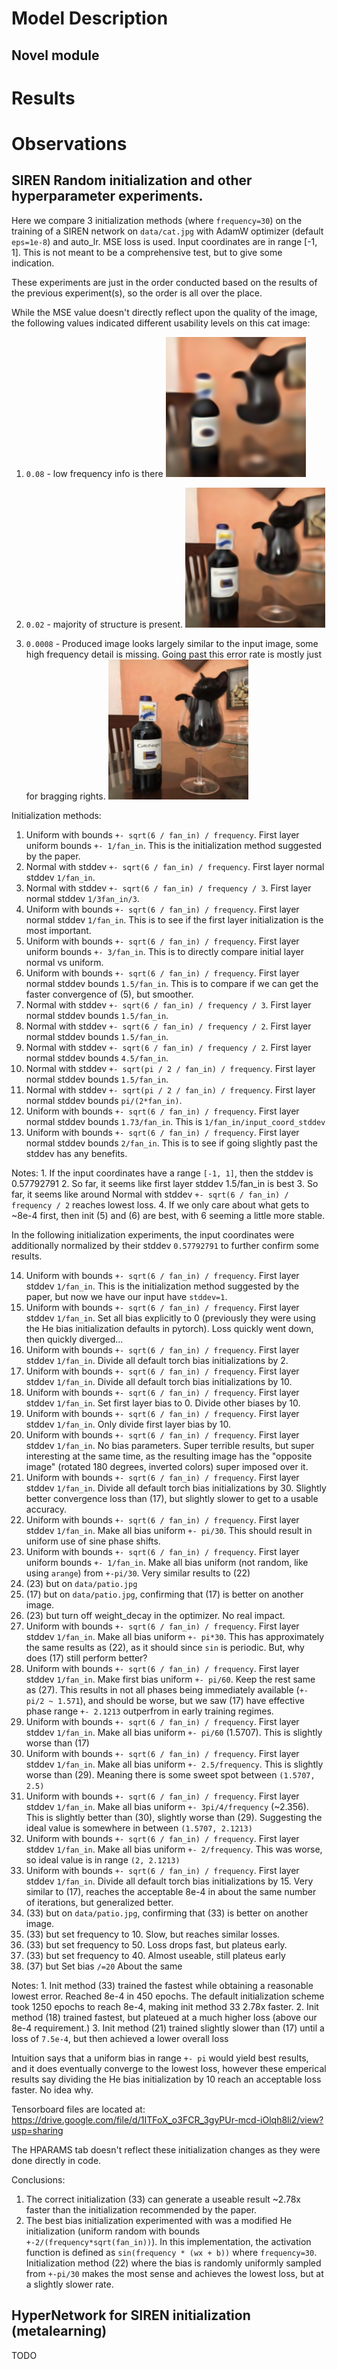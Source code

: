 
# Model Description

## Novel module

# Results

# Observations

## SIREN Random initialization and other hyperparameter experiments.

Here we compare 3 initialization methods (where `frequency=30`) on the training
of a SIREN network on `data/cat.jpg` with AdamW optimizer (default `eps=1e-8`) and auto_lr. MSE loss is used. Input coordinates are in range [-1, 1].
This is not meant to be a comprehensive test, but to give some indication.

These experiments are just in the order conducted based on the results of the previous
experiment(s), so the order is all over the place.

While the MSE value doesn't directly reflect upon the quality of the image,
the following values indicated different usability levels on this cat image:
1. `0.08` - low frequency info is there
![0.08 MSE](assets/random_init/mse/mse_0.08.png)

2. `0.02` - majority of structure is present.
![0.02 MSE](assets/random_init/mse/mse_0.02.png)

3. `0.0008` - Produced image looks largely similar to the input image, some high frequency detail is missing. Going past this error rate is mostly just for bragging rights.
![0.0008 MSE](assets/random_init/mse/mse_0.0008.png)

Initialization methods:

1. Uniform with bounds `+- sqrt(6 / fan_in) / frequency`. First layer uniform bounds `+- 1/fan_in`. This is the initialization method suggested by the paper.
2. Normal with stddev `+- sqrt(6 / fan_in) / frequency`. First layer normal stddev `1/fan_in`.
3. Normal with stddev `+- sqrt(6 / fan_in) / frequency / 3`. First layer normal stddev `1/3fan_in/3`.
4. Uniform with bounds `+- sqrt(6 / fan_in) / frequency`. First layer normal stddev `1/fan_in`. This is to see if the first layer initialization is the most important.
5. Uniform with bounds `+- sqrt(6 / fan_in) / frequency`. First layer uniform bounds `+- 3/fan_in`. This is to directly compare initial layer normal vs uniform.
6. Uniform with bounds `+- sqrt(6 / fan_in) / frequency`. First layer normal stddev bounds `1.5/fan_in`. This is to compare if we can get the faster convergence of (5), but smoother.
7. Normal with stddev `+- sqrt(6 / fan_in) / frequency / 3`. First layer normal stddev bounds `1.5/fan_in`.
8. Normal with stddev `+- sqrt(6 / fan_in) / frequency / 2`. First layer normal stddev bounds `1.5/fan_in`.
9. Normal with stddev `+- sqrt(6 / fan_in) / frequency / 2`. First layer normal stddev bounds `4.5/fan_in`.
10. Normal with stddev `+- sqrt(pi / 2 / fan_in) / frequency`. First layer normal stddev bounds `1.5/fan_in`.
11. Normal with stddev `+- sqrt(pi / 2 / fan_in) / frequency`. First layer normal stddev bounds `pi/(2*fan_in)`.
12. Uniform with bounds `+- sqrt(6 / fan_in) / frequency`. First layer normal stddev bounds `1.73/fan_in`. This is `1/fan_in/input_coord_stddev` 
13. Uniform with bounds `+- sqrt(6 / fan_in) / frequency`. First layer normal stddev bounds `2/fan_in`. This is to see if going slightly past the stddev has any benefits.

Notes:
    1. If the input coordinates have a range `[-1, 1]`, then the stddev is 0.57792791 
    2. So far, it seems like first layer stddev 1.5/fan_in is best
    3. So far, it seems like around Normal with stddev `+- sqrt(6 / fan_in) / frequency / 2` reaches lowest loss.
    4. If we only care about what gets to ~8e-4 first, then init (5) and (6) are best, with 6 seeming a little more stable. 

In the following initialization experiments, the input coordinates were additionally normalized by their stddev `0.57792791` to further confirm some results.

14. Uniform with bounds `+- sqrt(6 / fan_in) / frequency`. First layer stddev `1/fan_in`. This is the initialization method suggested by the paper, but now we have our input have `stddev=1`.
15. Uniform with bounds `+- sqrt(6 / fan_in) / frequency`. First layer stddev `1/fan_in`. Set all bias explicitly to 0 (previously they were using the He bias initialization defaults in pytorch). Loss quickly went down, then quickly diverged...
16. Uniform with bounds `+- sqrt(6 / fan_in) / frequency`. First layer stddev `1/fan_in`. Divide all default torch bias initializations by 2.
17. Uniform with bounds `+- sqrt(6 / fan_in) / frequency`. First layer stddev `1/fan_in`. Divide all default torch bias initializations by 10.
18. Uniform with bounds `+- sqrt(6 / fan_in) / frequency`. First layer stddev `1/fan_in`. Set first layer bias to 0. Divide other biases by 10.
19. Uniform with bounds `+- sqrt(6 / fan_in) / frequency`. First layer stddev `1/fan_in`. Only divide first layer bias by 10.
20. Uniform with bounds `+- sqrt(6 / fan_in) / frequency`. First layer stddev `1/fan_in`. No bias parameters. Super terrible results, but super interesting at the same time, as the resulting image has the "opposite image" (rotated 180 degrees, inverted colors) super imposed over it.
21. Uniform with bounds `+- sqrt(6 / fan_in) / frequency`. First layer stddev `1/fan_in`. Divide all default torch bias initializations by 30. Slightly better convergence loss than (17), but slightly slower to get to a usable accuracy.
22. Uniform with bounds `+- sqrt(6 / fan_in) / frequency`. First layer stddev `1/fan_in`. Make all bias uniform `+- pi/30`. This should result in uniform use of sine phase shifts.
23. Uniform with bounds `+- sqrt(6 / fan_in) / frequency`. First layer uniform bounds `+- 1/fan_in`. Make all bias uniform (not random, like using `arange`) from `+-pi/30`. Very similar results to (22)
24. (23) but on `data/patio.jpg`
25. (17) but on `data/patio.jpg`, confirming that (17) is better on another image.
26. (23) but turn off weight_decay in the optimizer. No real impact.
27. Uniform with bounds `+- sqrt(6 / fan_in) / frequency`. First layer stddev `1/fan_in`. Make all bias uniform `+- pi*30`. This has approximately the same results as (22), as it should since `sin` is periodic. But, why does (17) still perform better?
28. Uniform with bounds `+- sqrt(6 / fan_in) / frequency`. First layer stddev `1/fan_in`. Make first bias uniform `+- pi/60`. Keep the rest same as (27). This results in not all phases being immediately available (`+- pi/2 ~ 1.571`), and should be worse, but we saw (17) have effective phase range `+- 2.1213` outperfrom in early training regimes.
29. Uniform with bounds `+- sqrt(6 / fan_in) / frequency`. First layer stddev `1/fan_in`. Make all bias uniform `+- pi/60` (1.5707). This is slightly worse than (17)
30. Uniform with bounds `+- sqrt(6 / fan_in) / frequency`. First layer stddev `1/fan_in`. Make all bias uniform `+- 2.5/frequency`. This is slightly worse than (29). Meaning there is some sweet spot between `(1.5707, 2.5)`
31. Uniform with bounds `+- sqrt(6 / fan_in) / frequency`. First layer stddev `1/fan_in`. Make all bias uniform `+- 3pi/4/frequency` (~2.356). This is slightly better than (30), slightly worse than (29). Suggesting the ideal value is somewhere in between `(1.5707, 2.1213)`
32. Uniform with bounds `+- sqrt(6 / fan_in) / frequency`. First layer stddev `1/fan_in`. Make all bias uniform `+- 2/frequency`. This was worse, so ideal value is in range `(2, 2.1213)`
33. Uniform with bounds `+- sqrt(6 / fan_in) / frequency`. First layer stddev `1/fan_in`. Divide all default torch bias initializations by 15. Very similar to (17), reaches the acceptable 8e-4 in about the same number of iterations, but generalized better.
34. (33) but on `data/patio.jpg`, confirming that (33) is better on another image.
35. (33) but set frequency to 10. Slow, but reaches similar losses.
36. (33) but set frequency to 50. Loss drops fast, but plateus early.
37. (33) but set frequency to 40. Almost useable, still plateus early
38. (37) but Set bias `/=20` About the same


Notes:
    1. Init method (33) trained the fastest while obtaining a reasonable lowest error. Reached 8e-4 in 450 epochs. The default initialization scheme took 1250 epochs to reach 8e-4, making init method 33 2.78x faster.
    2. Init method (18) trained fastest, but plateued at a much higher loss (above our 8e-4 requirement.)
    3. Init method (21) trained slightly slower than (17) until a loss of `7.5e-4`, but then achieved a lower overall loss

Intuition says that a uniform bias in range `+- pi` would yield best results, and it does eventually converge to the lowest loss, however these emperical results say dividing the He bias initialization by 10 reach an acceptable loss faster. No idea why.


Tensorboard files are located at:
    https://drive.google.com/file/d/1ITFoX_o3FCR_3gyPUr-mcd-iOlqh8li2/view?usp=sharing

The HPARAMS tab doesn't reflect these initialization changes as they were done directly in code.


Conclusions:

1. The correct initialization (33) can generate a useable result ~2.78x faster than the initialization recommended by the paper.
2. The best bias initialization experimented with was a modified He initialization (uniform random with bounds `+-2/(frequency*sqrt(fan_in))`). In this implementation, the activation function is defined as `sin(frequency * (wx + b))` where `frequency=30`. Initialization method (22) where the bias is randomly uniformly sampled from  `+-pi/30` makes the most sense and achieves the lowest loss, but at a slightly slower rate.

## HyperNetwork for SIREN initialization (metalearning)
TODO
